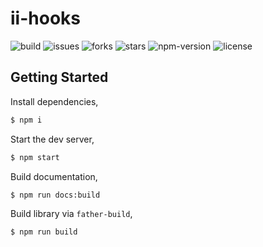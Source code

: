 # ii-hooks

![build](https://img.shields.io/github/workflow/status/LagrangeLabs/ii-hooks/CI)
![issues](https://img.shields.io/github/issues/LagrangeLabs/ii-hooks)
![forks](https://img.shields.io/github/forks/LagrangeLabs/ii-hooks)
![stars](https://img.shields.io/github/stars/LagrangeLabs/ii-hooks)
![npm-version](https://img.shields.io/npm/v/ii-hooks)
![license](https://img.shields.io/github/license/LagrangeLabs/ii-hooks)

## Getting Started

Install dependencies,

```bash
$ npm i
```

Start the dev server,

```bash
$ npm start
```

Build documentation,

```bash
$ npm run docs:build
```

Build library via `father-build`,

```bash
$ npm run build
```
